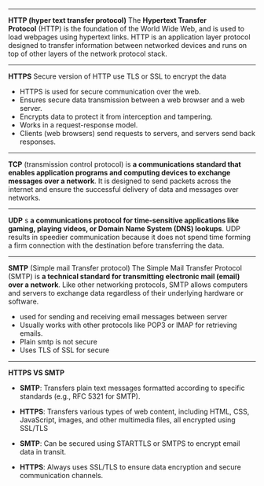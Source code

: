 
---
**HTTP (hyper text transfer protocol)**
The **Hypertext Transfer Protocol** (HTTP) is the foundation of the World Wide Web, and is used to load webpages using hypertext links. HTTP is an application layer protocol designed to transfer information between networked devices and runs on top of other layers of the network protocol stack.

---
**HTTPS**
Secure version of HTTP use TLS or SSL to encrypt the data
- HTTPS is used for secure communication over the web.
- Ensures secure data transmission between a web browser and a web server.
- Encrypts data to protect it from interception and tampering.
- Works in a request-response model.
- Clients (web browsers) send requests to servers, and servers send back responses.
---
**TCP** (transmission control protocol)
is **a communications standard that enables application programs and computing devices to exchange messages over a network**. It is designed to send packets across the internet and ensure the successful delivery of data and messages over networks.

---
**UDP**
s **a communications protocol for time-sensitive applications like gaming, playing videos, or Domain Name System (DNS) lookups**. UDP results in speedier communication because it does not spend time forming a firm connection with the destination before transferring the data.

---
**SMTP** (Simple mail Transfer protocol)
The Simple Mail Transfer Protocol (SMTP) is **a technical standard for transmitting electronic mail (email) over a network**. Like other networking protocols, SMTP allows computers and servers to exchange data regardless of their underlying hardware or software.

- used for sending and receiving email messages between server
- Usually works with other protocols like POP3 or IMAP for retrieving emails.
- Plain smtp is not secure
- Uses TLS of SSL for secure
---
**HTTPS VS SMTP**
- **SMTP**: Transfers plain text messages formatted according to specific standards (e.g., RFC 5321 for SMTP).
- **HTTPS**: Transfers various types of web content, including HTML, CSS, JavaScript, images, and other multimedia files, all encrypted using SSL/TLS

- **SMTP**: Can be secured using STARTTLS or SMTPS to encrypt email data in transit.
- **HTTPS**: Always uses SSL/TLS to ensure data encryption and secure communication channels.

